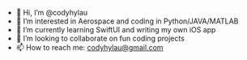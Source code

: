 - 👋 Hi, I’m @codyhylau
- 👀 I’m interested in Aerospace and coding in Python/JAVA/MATLAB
- 🌱 I’m currently learning SwiftUI and writing my own iOS app
- 💞️ I’m looking to collaborate on fun coding projects
- 📫 How to reach me: codyhylau@gmail.com

<!---
codyhylau/codyhylau is a ✨ special ✨ repository because its `README.md` (this file) appears on your GitHub profile.
You can click the Preview link to take a look at your changes.
--->
